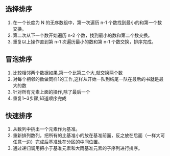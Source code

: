 ## 选择排序

1. 在一个长度为 N 的无序数组中，第一次遍历 n-1 个数找到最小的和第一个数交换。
2. 第二次从下一个数开始遍历 n-2 个数，找到最小的数和第二个数交换。
3. 重复以上操作直到第 n-1 次遍历最小的数和第 n-1 个数交换，排序完成。

## 冒泡排序

1. 比较相邻两个数据如果,第一个比第二个大,就交换两个数
2. 对每个相邻的数做同样1的工作,这样从开始一队到结尾一队在最后的书就是最大的数
3. 针对所有元素上面的操作,除了最后一个
4. 重复1~3步骤,知道顺序完成

## 快速排序

1. 从数列中挑出一个元素作为基准。
2. 重新排列数列，把所有的比基准小的放在基准前面，反之放在后面（一样大可任意一边）完成后基准处在分区的中间位置。
3. 通过递归调用把小于基准元素和大雨基准元素的子序列进行排序。
